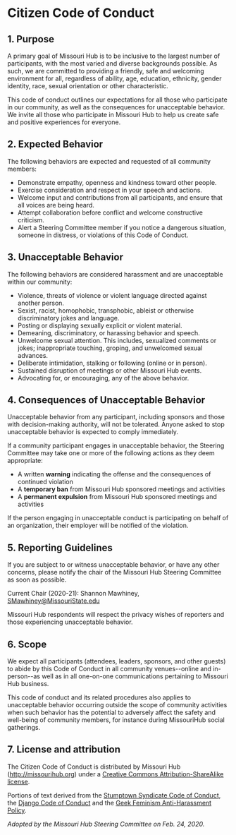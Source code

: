 # Citizen Code of Conduct

## 1. Purpose

A primary goal of Missouri Hub is to be inclusive to the largest number of participants, with the most varied and diverse backgrounds possible. As such, we are committed to providing a friendly, safe and welcoming environment for all, regardless of ability, age, education, ethnicity, gender identity, race, sexual orientation or other characteristic.

This code of conduct outlines our expectations for all those who participate in our community, as well as the consequences for unacceptable behavior. We invite all those who participate in Missouri Hub to help us create safe and positive experiences for everyone.

## 2. Expected Behavior

The following behaviors are expected and requested of all community members:

  * Demonstrate empathy, openness and kindness toward other people.
  * Exercise consideration and respect in your speech and actions.
  * Welcome input and contributions from all participants, and ensure that all voices are being heard.
  * Attempt collaboration before conflict and welcome constructive criticism.
  * Alert a Steering Committee member if you notice a dangerous situation, someone in distress, or violations of this Code of Conduct.

## 3. Unacceptable Behavior

The following behaviors are considered harassment and are unacceptable within our community:

  * Violence, threats of violence or violent language directed against another person.
  * Sexist, racist, homophobic, transphobic, ableist or otherwise discriminatory jokes and language.
  * Posting or displaying sexually explicit or violent material.
  * Demeaning, discriminatory, or harassing behavior and speech.
  * Unwelcome sexual attention. This includes, sexualized comments or jokes; inappropriate touching, groping, and unwelcomed sexual advances.
  * Deliberate intimidation, stalking or following (online or in person).
  * Sustained disruption of meetings or other Missouri Hub events.
  * Advocating for, or encouraging, any of the above behavior.


## 4. Consequences of Unacceptable Behavior

Unacceptable behavior from any participant, including sponsors and those with decision-making authority, will not be tolerated. Anyone asked to stop unacceptable behavior is expected to comply immediately.

If a community participant engages in unacceptable behavior, the Steering Committee may take one or more of the following actions as they deem appropriate:

  * A written __warning__ indicating the offense and the consequences of continued violation
  * A __temporary ban__ from Missouri Hub sponsored meetings and activities
  * A __permanent expulsion__ from Missouri Hub sponsored meetings and activities

If the person engaging in unacceptable conduct is participating on behalf of an organization, their employer will be notified of the violation. 

## 5. Reporting Guidelines

If you are subject to or witness unacceptable behavior, or have any other concerns, please notify the chair of the Missouri Hub Steering Committee as soon as possible. 

Current Chair (2020-21): Shannon Mawhiney, [SMawhiney@MissouriState.edu](mailto:SMawhiney@MissouriState.edu)

Missouri Hub respondents will respect the privacy wishes of reporters and those experiencing unacceptable behavior.

## 6. Scope

We expect all participants (attendees, leaders, sponsors, and other guests) to abide by this Code of Conduct in all community venues--online and in-person--as well as in all one-on-one communications pertaining to Missouri Hub business.

This code of conduct and its related procedures also applies to unacceptable behavior occurring outside the scope of community activities when such behavior has the potential to adversely affect the safety and well-being of community members, for instance during MissouriHub social gatherings.

## 7. License and attribution

The Citizen Code of Conduct is distributed by Missouri Hub (http://missourihub.org) under a [Creative Commons Attribution-ShareAlike license](http://creativecommons.org/licenses/by-sa/3.0/). 

Portions of text derived from the [Stumptown Syndicate Code of Conduct](http://stumptownsyndicate.org/), the [Django Code of Conduct](https://www.djangoproject.com/conduct/) and the [Geek Feminism Anti-Harassment Policy](http://geekfeminism.wikia.com/wiki/Conference_anti-harassment/Policy).

*Adopted by the Missouri Hub Steering Committee on Feb. 24, 2020.*
